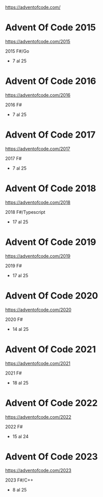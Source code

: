 https://adventofcode.com/

# Advent Of Code 2015

https://adventofcode.com/2015

2015 F#/Go
- 7 al 25

# Advent Of Code 2016

https://adventofcode.com/2016

2016 F#
- 7 al 25

# Advent Of Code 2017

https://adventofcode.com/2017

2017 F#
- 7 al 25

# Advent Of Code 2018

https://adventofcode.com/2018

2018 F#/Typescript
- 17 al 25


# Advent Of Code 2019

https://adventofcode.com/2019

2019 F#
- 17 al 25

# Advent Of Code 2020

https://adventofcode.com/2020

2020 F#
- 14 al 25

# Advent Of Code 2021

https://adventofcode.com/2021

2021 F#
- 18 al 25

# Advent Of Code 2022

https://adventofcode.com/2022

2022 F#
- 15 al 24

# Advent Of Code 2023

https://adventofcode.com/2023

2023 F#/C++
- 8 al 25